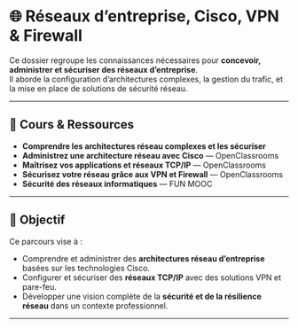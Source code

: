 # 🌐 Réseaux d’entreprise, Cisco, VPN & Firewall

Ce dossier regroupe les connaissances nécessaires pour **concevoir, administrer et sécuriser des réseaux d’entreprise**.  
Il aborde la configuration d’architectures complexes, la gestion du trafic, et la mise en place de solutions de sécurité réseau.

---

## 🧭 Cours & Ressources

- **Comprendre les architectures réseau complexes et les sécuriser**  
- **Administrez une architecture réseau avec Cisco** — OpenClassrooms  
- **Maîtrisez vos applications et réseaux TCP/IP** — OpenClassrooms  
- **Sécurisez votre réseau grâce aux VPN et Firewall** — OpenClassrooms  
- **Sécurité des réseaux informatiques** — FUN MOOC  

---

## 🎯 Objectif

Ce parcours vise à :  
- Comprendre et administrer des **architectures réseau d’entreprise** basées sur les technologies Cisco.  
- Configurer et sécuriser des **réseaux TCP/IP** avec des solutions VPN et pare-feu.  
- Développer une vision complète de la **sécurité et de la résilience réseau** dans un contexte professionnel.  

---
